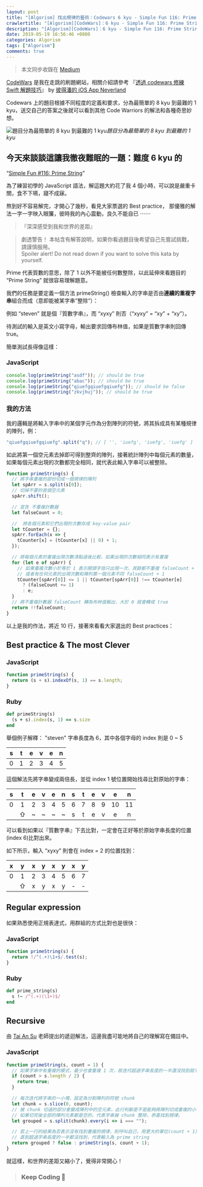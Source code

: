 ```yaml
---
layout: post
title: "[Algorism] 找出規律的藝術：Codewars 6 kyu - Simple Fun 116: Prime String"
crawlertitle: "[Algorism][CodeWars]：6 kyu - Simple Fun 116: Prime String"
description: "[Algorism][CodeWars]：6 kyu - Simple Fun 116: Prime String 找出規律的藝術"
date: 2019-05-19 16:56:46 +0800
categories: Algorism
tags: ["Algorism"]
comments: true
---
```


> 本文同步收錄在 [Medium](https://medium.com/space-cat/codewars-%E8%A7%A3%E9%A1%8C-simple-fun-116-prime-string-6-kyu-7327f9fc90cd)

[CodeWars](https://www.codewars.com) 是我在走跳的刷題網站，相關介紹請參考
『[透過 codewars 修練 Swift 解題技巧](https://medium.com/%E5%BD%BC%E5%BE%97%E6%BD%98%E7%9A%84-swift-ios-app-%E9%96%8B%E7%99%BC%E5%95%8F%E9%A1%8C%E8%A7%A3%E7%AD%94%E9%9B%86/%E9%80%8F%E9%81%8E-codewars-%E4%BF%AE%E7%B7%B4-swift-%E8%A7%A3%E9%A1%8C%E6%8A%80%E5%B7%A7-50890eac0bec)』 by [彼得潘的 iOS App Neverland](https://medium.com/@apppeterpan)

Codewars 上的題目根據不同程度的定義和要求，分為最簡單的 8 kyu 到最難的 1 kyu，送交自己的答案之後就可以看到其他 Code Warriors 的解法和各種奇思妙想。

![題目分為最簡單的 8 kyu 到最難的 1 kyu](https://cdn-images-1.medium.com/max/2000/1*cFIitg1PKIHHNIUpmmiC4Q.jpeg)_題目分為最簡單的 8 kyu 到最難的 1 kyu_

## 今天來談談這讓我徹夜難眠的一題：難度 6 kyu 的

“[Simple Fun #116: Prime String](https://www.codewars.com/kata/simple-fun-number-116-prime-string)”

為了練習初學的 JavaScript 語法，解這題大約花了我 4 個小時，可以說是嚴重卡關，食不下嚥，寢不成寐。

熬到好不容易解完，才開心了幾秒，看見大家票選的 Best practice，
那優雅的解法一字一字映入眼簾，彼時我的內心震動，良久不能自已 ⋯⋯

> 『深深感受到我和世界的差距』

> 劇透警告！
> 本帖含有解答說明，如果你看過題目後希望自己先嘗試挑戰，請謹慎服用。  
> Spoiler alert!
> Do not read down if you want to solve this kata by yourself.

Prime 代表質數的意思，除了 1 以外不能被任何數整除，以此延伸來看題目的 “Prime String” 就很容易理解題意。

我們的任務是要定義一個方法 primeString() 檢查輸入的字串是否由**連續的重複字串**組合而成（意即能被某字串”整除“）：

例如 “steven” 就是個『質數字串』，而 “xyxy” 則否（“xyxy” = “xy” + “xy”）。

待測試的輸入是英文小寫字母，輸出要求回傳布林值，如果是質數字串則回傳 true。

簡單測試長得像這樣：

### JavaScript

```js
console.log(primeString("asdf")); // should be true
console.log(primeString("abac")); // should be true
console.log(primeString("qiuefgqiuefgqiuefg")); // should be false
console.log(primeString("zkvjhuj")); // should be true
```

### 我的方法

我的邏輯是將輸入字串中的某個字元作為分割陣列的符號，將其拆成具有某種規律的陣列，例：

```js
"qiuefgqiuefgqiuefg".split("q"); // [ '', 'iuefg', 'iuefg', 'iuefg' ]
```

如此將第一個空元素去掉即可得到整齊的陣列，接著統計陣列中每個元素的數量，如果每個元素出現的次數都完全相同，就代表此輸入字串可以被整除。

```js
function primeString(s) {
  // 將字串重複的部份切成一個規律的陣列
  let spArr = s.split(s[0]);
  // 切掉不要的首個空元素
  spArr.shift();

  // 宣告 不重複計數器
  let falseCount = 0;

  //  將各個元素和它們出現的次數存成 key-value pair
  let tCounter = {};
  spArr.forEach(x => {
    tCounter[x] = (tCounter[x] || 0) + 1;
  });

  // 將每個元素的重複出現次數清點過後比較，如果出現的次數相同表示有重複
  for (let e of spArr) {
    // 如果重複次數小於等於 1 表示開頭字母只出現一次，其餘都不重複 falseCount + 1
    // 或者有任何元素的出現次數和陣列第一個元素不同 falseCount + 1
    tCounter[spArr[0]] <= 1 || tCounter[spArr[0]] !== tCounter[e]
      ? (falseCount += 1)
      : e;
  }
  // 將不重複計數器 falseCount 轉為布林值輸出，大於 0 就會轉成 true
  return !!falseCount;
}
```

以上是我的作法，將近 10 行，接著來看看大家選出的 Best practices：

## Best practice & The most Clever

### JavaScript

```js
function primeString(s) {
  return (s + s).indexOf(s, 1) == s.length;
}
```

### Ruby

```ruby
def primeString(s)
  (s + s).index(s, 1) == s.size
end
```

舉個例子解釋：
"steven" 字串長度為 6，其中各個字母的 index 則是 0 ~ 5

|  s  |  t  |  e  |  v  |  e  |  n  |
| :-: | :-: | :-: | :-: | :-: | :-: |
|  0  |  1  |  2  |  3  |  4  |  5  |

這個解法先將字串變成兩倍長，並從 index 1 號位置開始找尋比對原始的字串：

|  s  |  t  |  e  |  v  |  e  |  n  |  s  |  t  |  e  |  v  |  e  |  n  |
| :-: | :-: | :-: | :-: | :-: | :-: | :-: | :-: | :-: | :-: | :-: | :-: |
|  0  |  1  |  2  |  3  |  4  |  5  |  6  |  7  |  8  |  9  | 10  | 11  |
|     |  ⇧  |  ~  |  ~  |  ~  |  ~  |  s  |  t  |  e  |  v  |  e  |  n  |

可以看到如果以『質數字串』下去比對，一定會在正好等於原始字串長度的位置(index 6)比對出來。

如下所示，輸入 “xyxy” 則會在 index = 2 的位置找到：

|  x  |  y  |  x  |  y  |  x  |  y  |  x  |  y  |
| :-: | :-: | :-: | :-: | :-: | :-: | :-: | :-: |
|  0  |  1  |  2  |  3  |  4  |  5  |  6  |  7  |
|     |  ⇧  |  x  |  y  |  x  |  y  |  -  |  -  |

## Regular expression

如果熟悉使用正規表達式，用群組的方式比對也是很快：

### JavaScript

```js
function primeString(s) {
  return !/^(.+)\1+$/.test(s);
}
```

### Ruby

```ruby
def prime_string(s)
  s !~ /^(.+)(\1+)$/
end
```

## Recursive

由 [Tai An Su](https://medium.com/@taiansu) 老師提出的遞迴解法，這邊我盡可能地將自己的理解寫在備註中。

### JavaScript

```js
function primeString(s, count = 1) {
  // 如果字串中有重複的模式，最少也會重複 1 次，故迭代超過字串長度的一半還沒找到就不用找了
  if (count > s.length / 2) {
    return true;
  }

  // 每次迭代將字串的一小塊，設定為分割陣列的符號 chunk
  let chunk = s.slice(0, count);
  // 被 chunk 切過的部分會變成陣列中的空元素，此行判斷是不是能夠將陣列切成重複的小塊
  // 如果切完後全部的陣列元素都是空的，代表字串被 chunk 整除，恭喜找到規律。
  let grouped = s.split(chunk).every(i => i === "");

  // 若上一行的結果為否表示沒有找到重複的規律，則呼叫自己，用更大的單位(count + 1)繼續切，
  // 直到超過字串長度的一半都沒找到，代表輸入為 prime string
  return grouped ? false : primeString(s, count + 1);
}
```

就這樣，和世界的差距又縮小了，覺得非常開心！

> ### Keep Coding 🙌
